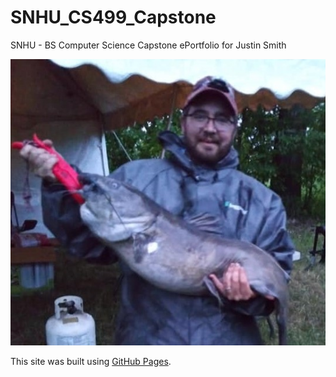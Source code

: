 # SNHU_CS499_Capstone
SNHU - BS Computer Science Capstone ePortfolio for Justin Smith

![Justin Smith with Catfish in 2019 - Lake Champlain, VT](./Pictures/catfish.jpg)

This site was built using [GitHub Pages](https://pages.github.com/).
